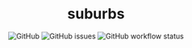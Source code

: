 <h1 align="center">suburbs</h1>
<div align="center">
    <img alt="GitHub" src="https://img.shields.io/github/license/gnireorb/suburbs">
    <img alt="GitHub issues" src="https://img.shields.io/github/issues/gnireorb/suburbs">
    <img alt="GitHub workflow status" src="https://img.shields.io/github/workflow/status/gnireorb/suburbs/Build">
</div>